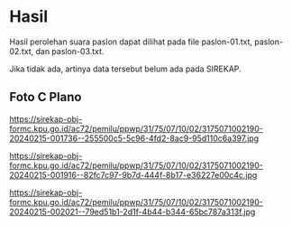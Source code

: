 # Hasil

Hasil perolehan suara paslon dapat dilihat pada file paslon-01.txt, paslon-02.txt, dan paslon-03.txt.

Jika tidak ada, artinya data tersebut belum ada pada SIREKAP.

## Foto C Plano

https://sirekap-obj-formc.kpu.go.id/ac72/pemilu/ppwp/31/75/07/10/02/3175071002190-20240215-001736--255500c5-5c96-4fd2-8ac9-95d110c6a397.jpg

https://sirekap-obj-formc.kpu.go.id/ac72/pemilu/ppwp/31/75/07/10/02/3175071002190-20240215-001916--82fc7c97-9b7d-444f-8b17-e36227e00c4c.jpg

https://sirekap-obj-formc.kpu.go.id/ac72/pemilu/ppwp/31/75/07/10/02/3175071002190-20240215-002021--79ed51b1-2d1f-4b44-b344-65bc787a313f.jpg
